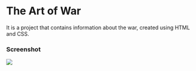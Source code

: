 <h1>The Art of War</h1>

It is a project that contains information about the war, created using HTML and CSS.

<h3>Screenshot</h3>

![](warscreen.gif)
